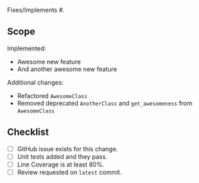 Fixes/Implements #<issue number>.

## Scope

Implemented:
- Awesome new feature
- And another awesome new feature

Additional changes:
- Refactored `AwesomeClass`
- Removed deprecated `AnotherClass` and `get_awesomeness` from `AwesomeClass`

## Checklist

- [ ] GitHub issue exists for this change.
- [ ] Unit tests added and they pass.
- [ ] Line Coverage is at least 80%.
- [ ] Review requested on `latest` commit.